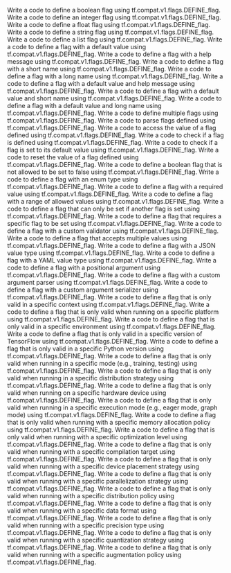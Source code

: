 Write a code to define a boolean flag using tf.compat.v1.flags.DEFINE_flag.
Write a code to define an integer flag using tf.compat.v1.flags.DEFINE_flag.
Write a code to define a float flag using tf.compat.v1.flags.DEFINE_flag.
Write a code to define a string flag using tf.compat.v1.flags.DEFINE_flag.
Write a code to define a list flag using tf.compat.v1.flags.DEFINE_flag.
Write a code to define a flag with a default value using tf.compat.v1.flags.DEFINE_flag.
Write a code to define a flag with a help message using tf.compat.v1.flags.DEFINE_flag.
Write a code to define a flag with a short name using tf.compat.v1.flags.DEFINE_flag.
Write a code to define a flag with a long name using tf.compat.v1.flags.DEFINE_flag.
Write a code to define a flag with a default value and help message using tf.compat.v1.flags.DEFINE_flag.
Write a code to define a flag with a default value and short name using tf.compat.v1.flags.DEFINE_flag.
Write a code to define a flag with a default value and long name using tf.compat.v1.flags.DEFINE_flag.
Write a code to define multiple flags using tf.compat.v1.flags.DEFINE_flag.
Write a code to parse flags defined using tf.compat.v1.flags.DEFINE_flag.
Write a code to access the value of a flag defined using tf.compat.v1.flags.DEFINE_flag.
Write a code to check if a flag is defined using tf.compat.v1.flags.DEFINE_flag.
Write a code to check if a flag is set to its default value using tf.compat.v1.flags.DEFINE_flag.
Write a code to reset the value of a flag defined using tf.compat.v1.flags.DEFINE_flag.
Write a code to define a boolean flag that is not allowed to be set to false using tf.compat.v1.flags.DEFINE_flag.
Write a code to define a flag with an enum type using tf.compat.v1.flags.DEFINE_flag.
Write a code to define a flag with a required value using tf.compat.v1.flags.DEFINE_flag.
Write a code to define a flag with a range of allowed values using tf.compat.v1.flags.DEFINE_flag.
Write a code to define a flag that can only be set if another flag is set using tf.compat.v1.flags.DEFINE_flag.
Write a code to define a flag that requires a specific flag to be set using tf.compat.v1.flags.DEFINE_flag.
Write a code to define a flag with a custom validator using tf.compat.v1.flags.DEFINE_flag.
Write a code to define a flag that accepts multiple values using tf.compat.v1.flags.DEFINE_flag.
Write a code to define a flag with a JSON value type using tf.compat.v1.flags.DEFINE_flag.
Write a code to define a flag with a YAML value type using tf.compat.v1.flags.DEFINE_flag.
Write a code to define a flag with a positional argument using tf.compat.v1.flags.DEFINE_flag.
Write a code to define a flag with a custom argument parser using tf.compat.v1.flags.DEFINE_flag.
Write a code to define a flag with a custom argument serializer using tf.compat.v1.flags.DEFINE_flag.
Write a code to define a flag that is only valid in a specific context using tf.compat.v1.flags.DEFINE_flag.
Write a code to define a flag that is only valid when running on a specific platform using tf.compat.v1.flags.DEFINE_flag.
Write a code to define a flag that is only valid in a specific environment using tf.compat.v1.flags.DEFINE_flag.
Write a code to define a flag that is only valid in a specific version of TensorFlow using tf.compat.v1.flags.DEFINE_flag.
Write a code to define a flag that is only valid in a specific Python version using tf.compat.v1.flags.DEFINE_flag.
Write a code to define a flag that is only valid when running in a specific mode (e.g., training, testing) using tf.compat.v1.flags.DEFINE_flag.
Write a code to define a flag that is only valid when running in a specific distribution strategy using tf.compat.v1.flags.DEFINE_flag.
Write a code to define a flag that is only valid when running on a specific hardware device using tf.compat.v1.flags.DEFINE_flag.
Write a code to define a flag that is only valid when running in a specific execution mode (e.g., eager mode, graph mode) using tf.compat.v1.flags.DEFINE_flag.
Write a code to define a flag that is only valid when running with a specific memory allocation policy using tf.compat.v1.flags.DEFINE_flag.
Write a code to define a flag that is only valid when running with a specific optimization level using tf.compat.v1.flags.DEFINE_flag.
Write a code to define a flag that is only valid when running with a specific compilation target using tf.compat.v1.flags.DEFINE_flag.
Write a code to define a flag that is only valid when running with a specific device placement strategy using tf.compat.v1.flags.DEFINE_flag.
Write a code to define a flag that is only valid when running with a specific parallelization strategy using tf.compat.v1.flags.DEFINE_flag.
Write a code to define a flag that is only valid when running with a specific distribution policy using tf.compat.v1.flags.DEFINE_flag.
Write a code to define a flag that is only valid when running with a specific data format using tf.compat.v1.flags.DEFINE_flag.
Write a code to define a flag that is only valid when running with a specific precision type using tf.compat.v1.flags.DEFINE_flag.
Write a code to define a flag that is only valid when running with a specific quantization strategy using tf.compat.v1.flags.DEFINE_flag.
Write a code to define a flag that is only valid when running with a specific augmentation policy using tf.compat.v1.flags.DEFINE_flag.